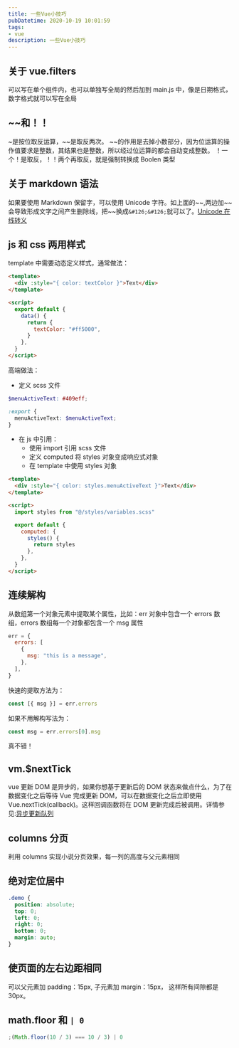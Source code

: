 ```yaml
---
title: 一些Vue小技巧
pubDatetime: 2020-10-19 10:01:59
tags: 
- vue
description: 一些Vue小技巧
---
```


## 关于 vue.filters

可以写在单个组件内，也可以单独写全局的然后加到 main.js 中，像是日期格式，数字格式就可以写在全局

## ~~和！！

&#126;是按位取反运算，&#126;&#126;是取反两次。
&#126;&#126;的作用是去掉小数部分，因为位运算的操作值要求是整数，其结果也是整数，所以经过位运算的都会自动变成整数。
！一个！是取反，！！两个再取反，就是强制转换成 Boolen 类型

## 关于 markdown 语法

如果要使用 Markdown 保留字，可以使用 Unicode 字符。如上面的&#126;&#126;,两边加&#126;&#126;会导致形成文字之间产生删除线，把&#126;&#126;换成`&#126;&#126;`就可以了。[Unicode 在线转义](http://tool.oschina.net/encode)

## js 和 css 两用样式

template 中需要动态定义样式，通常做法：

```html
<template>
  <div :style="{ color: textColor }">Text</div>
</template>

<script>
  export default {
    data() {
      return {
        textColor: "#ff5000",
      }
    },
  }
</script>
```

高端做法：

- 定义 scss 文件

```scss
$menuActiveText: #409eff;

:export {
  menuActiveText: $menuActiveText;
}
```

- 在 js 中引用：
  - 使用 import 引用 scss 文件
  - 定义 computed 将 styles 对象变成响应式对象
  - 在 template 中使用 styles 对象

```html
<template>
  <div :style="{ color: styles.menuActiveText }">Text</div>
</template>

<script>
  import styles from "@/styles/variables.scss"

  export default {
    computed: {
      styles() {
        return styles
      },
    },
  }
</script>
```

## 连续解构

从数组第一个对象元素中提取某个属性，比如：err 对象中包含一个 errors 数组，errors 数组每一个对象都包含一个 msg 属性

```js
err = {
  errors: [
    {
      msg: "this is a message",
    },
  ],
}
```

快速的提取方法为：

```js
const [{ msg }] = err.errors
```

如果不用解构写法为：

```js
const msg = err.errors[0].msg
```

真不错！

## vm.$nextTick

vue 更新 DOM 是异步的，如果你想基于更新后的 DOM 状态来做点什么，为了在数据变化之后等待 Vue 完成更新 DOM，可以在数据变化之后立即使用 Vue.nextTick(callback)。这样回调函数将在 DOM 更新完成后被调用。详情参见:[异步更新队列](https://cn.vuejs.org/v2/guide/reactivity.html#%E5%BC%82%E6%AD%A5%E6%9B%B4%E6%96%B0%E9%98%9F%E5%88%97)

## columns 分页

利用 columns 实现小说分页效果，每一列的高度与父元素相同

## 绝对定位居中

```css
.demo {
  position: absolute;
  top: 0;
  left: 0;
  right: 0;
  bottom: 0;
  margin: auto;
}
```

## 使页面的左右边距相同

可以父元素加 padding：15px, 子元素加 margin：15px， 这样所有间隙都是 30px。

## math.floor 和 `| 0`

```js
;(Math.floor(10 / 3) === 10 / 3) | 0
```
